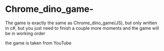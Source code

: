 # Chrome_dino_game-

The game is exactly the same as Chrome_dino_game(JS), but only written in c#, but you just need to finish a couple more moments and the game will be in working order




the game is taken from YouTube
